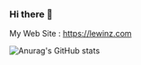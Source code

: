 ### Hi there 👋

My Web Site : <https://lewinz.com>

![Anurag's GitHub stats](https://github-readme-stats-two-teal-12.vercel.app/api?username=lewinz&count_private=true&show_icons=true&hide=stars,contribs&theme=radical)
